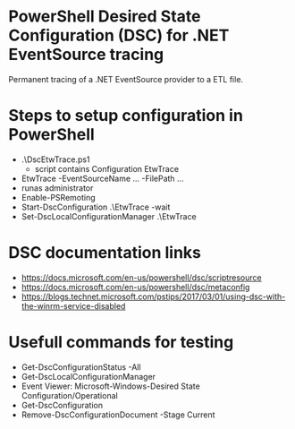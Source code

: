 # PowerShell Desired State Configuration (DSC) for .NET EventSource tracing
Permanent tracing of a .NET EventSource provider to a ETL file.

# Steps to setup configuration in PowerShell
- .\DscEtwTrace.ps1
  - script contains Configuration EtwTrace
- EtwTrace -EventSourceName ... -FilePath ...
- runas administrator
- Enable-PSRemoting
- Start-DscConfiguration .\EtwTrace -wait
- Set-DscLocalConfigurationManager .\EtwTrace

# DSC documentation links
- https://docs.microsoft.com/en-us/powershell/dsc/scriptresource
- https://docs.microsoft.com/en-us/powershell/dsc/metaconfig
- https://blogs.technet.microsoft.com/pstips/2017/03/01/using-dsc-with-the-winrm-service-disabled

# Usefull commands for testing
- Get-DscConfigurationStatus -All
- Get-DscLocalConfigurationManager
- Event Viewer: Microsoft-Windows-Desired State Configuration/Operational
- Get-DscConfiguration
- Remove-DscConfigurationDocument -Stage Current
